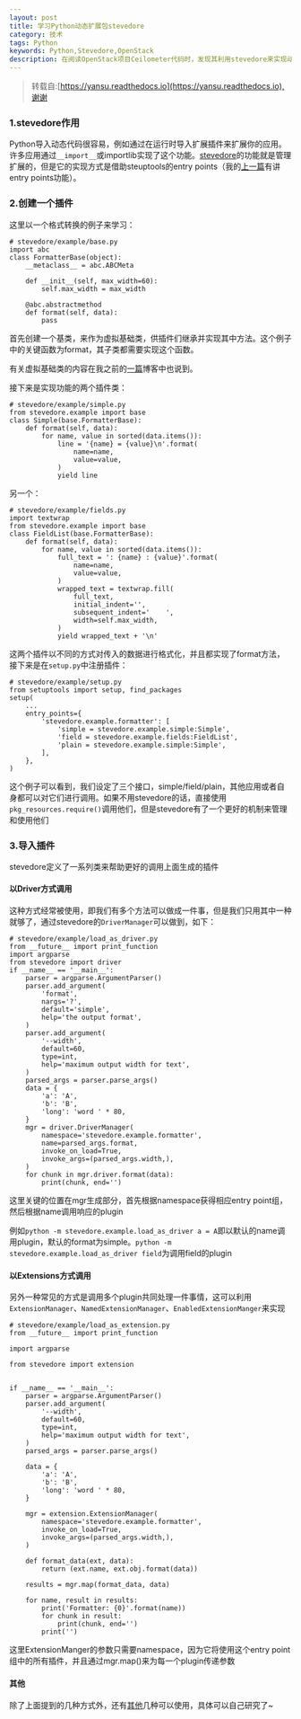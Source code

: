 ```yaml
---
layout: post
title: 学习Python动态扩展包stevedore
category: 技术
tags: Python
keywords: Python,Stevedore,OpenStack
description: 在阅读OpenStack项目Ceilometer代码时，发现其利用stevedore来实现动态扩展，故需要先学习一下stevedore机制。
---
```

>转载自:[https://yansu.readthedocs.io](https://yansu.readthedocs.io),谢谢

### 1.stevedore作用
Python导入动态代码很容易，例如通过在运行时导入扩展插件来扩展你的应用。许多应用通过`__import__`或importlib实现了这个功能。[stevedore](http://stevedore.readthedocs.org/en/latest/index.html)的功能就是管理扩展的，但是它的实现方式是借助steuptools的entry points（我的[上一篇](/2013/06/07/learn-python-setuptools-in-detail.html)有讲entry points功能）。

### 2.创建一个插件
这里以一个格式转换的例子来学习：

    # stevedore/example/base.py
    import abc
    class FormatterBase(object):
        __metaclass__ = abc.ABCMeta

        def __init__(self, max_width=60):
            self.max_width = max_width

        @abc.abstractmethod
        def format(self, data):
            pass

首先创建一个基类，来作为虚拟基础类，供插件们继承并实现其中方法。这个例子中的关键函数为format，其子类都需要实现这个函数。

有关虚拟基础类的内容在我之前的[一篇](/2013/06/09/learn-python-abc-module.html)博客中也说到。

接下来是实现功能的两个插件类：

    # stevedore/example/simple.py
    from stevedore.example import base
    class Simple(base.FormatterBase):
        def format(self, data):
            for name, value in sorted(data.items()):
                line = '{name} = {value}\n'.format(
                    name=name,
                    value=value,
                )
                yield line

另一个：

    # stevedore/example/fields.py
    import textwrap
    from stevedore.example import base
    class FieldList(base.FormatterBase):
        def format(self, data):
            for name, value in sorted(data.items()):
                full_text = ': {name} : {value}'.format(
                    name=name,
                    value=value,
                )
                wrapped_text = textwrap.fill(
                    full_text,
                    initial_indent='',
                    subsequent_indent='    ',
                    width=self.max_width,
                )
                yield wrapped_text + '\n'

这两个插件以不同的方式对传入的数据进行格式化，并且都实现了format方法，接下来是在`setup.py`中注册插件：

    # stevedore/example/setup.py
    from setuptools import setup, find_packages
    setup(
        ...
        entry_points={
            'stevedore.example.formatter': [
                'simple = stevedore.example.simple:Simple',
                'field = stevedore.example.fields:FieldList',
                'plain = stevedore.example.simple:Simple',
            ],
        },
    )

这个例子可以看到，我们设定了三个接口，simple/field/plain，其他应用或者自身都可以对它们进行调用。如果不用stevedore的话，直接使用`pkg_resources.require()`调用他们，但是stevedore有了一个更好的机制来管理和使用他们

### 3.导入插件
stevedore定义了一系列类来帮助更好的调用上面生成的插件

#### 以Driver方式调用
这种方式经常被使用，即我们有多个方法可以做成一件事，但是我们只用其中一种就够了，通过stevedore的`DriverManager`可以做到，如下：

    # stevedore/example/load_as_driver.py
    from __future__ import print_function
    import argparse
    from stevedore import driver
    if __name__ == '__main__':
        parser = argparse.ArgumentParser()
        parser.add_argument(
            'format',
            nargs='?',
            default='simple',
            help='the output format',
        )
        parser.add_argument(
            '--width',
            default=60,
            type=int,
            help='maximum output width for text',
        )
        parsed_args = parser.parse_args()
        data = {
            'a': 'A',
            'b': 'B',
            'long': 'word ' * 80,
        }
        mgr = driver.DriverManager(
            namespace='stevedore.example.formatter',
            name=parsed_args.format,
            invoke_on_load=True,
            invoke_args=(parsed_args.width,),
        )
        for chunk in mgr.driver.format(data):
            print(chunk, end='')

这里关键的位置在mgr生成部分，首先根据namespace获得相应entry point组，然后根据name调用响应的plugin

例如`python -m stevedore.example.load_as_driver a = A`即以默认的name调用plugin，默认的format为simple。`python -m stevedore.example.load_as_driver field`为调用field的plugin

#### 以Extensions方式调用
另外一种常见的方式是调用多个plugin共同处理一件事情，这可以利用`ExtensionManager`、`NamedExtensionManager`、`EnabledExtensionManger`来实现

    # stevedore/example/load_as_extension.py
    from __future__ import print_function

    import argparse

    from stevedore import extension


    if __name__ == '__main__':
        parser = argparse.ArgumentParser()
        parser.add_argument(
            '--width',
            default=60,
            type=int,
            help='maximum output width for text',
        )
        parsed_args = parser.parse_args()

        data = {
            'a': 'A',
            'b': 'B',
            'long': 'word ' * 80,
        }

        mgr = extension.ExtensionManager(
            namespace='stevedore.example.formatter',
            invoke_on_load=True,
            invoke_args=(parsed_args.width,),
        )

        def format_data(ext, data):
            return (ext.name, ext.obj.format(data))

        results = mgr.map(format_data, data)

        for name, result in results:
            print('Formatter: {0}'.format(name))
            for chunk in result:
                print(chunk, end='')
            print('')

这里ExtensionManger的参数只需要namespace，因为它将使用这个entry point组中的所有插件，并且通过mgr.map()来为每一个plugin传递参数

#### 其他
除了上面提到的几种方式外，还有[其他](http://stevedore.readthedocs.org/en/latest/managers.html)几种可以使用，具体可以自己研究了~